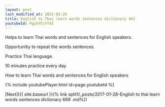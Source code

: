 ```yaml
---
layout: post
last_modified_at: 2021-03-29
title: English to Thai learn words sentences dictionary 461 
youtubeId: PgikYCcYf4I
---
```

 
 
Helps to learn Thai words and sentences for English speakers.

Opportunitiy to repeat the words sentences. 

Practice Thai language. 
 
10 minutes practice every day. 
 
How to learn Thai words and sentences for English speakers 
 
{% include youtubePlayer.html id=page.youtubeId %}
 
 
[Next]({{ site.baseurl }}{% link  split1/_posts/2017-01-28-English to thai learn words sentences dictionary 669 .md%})
 
